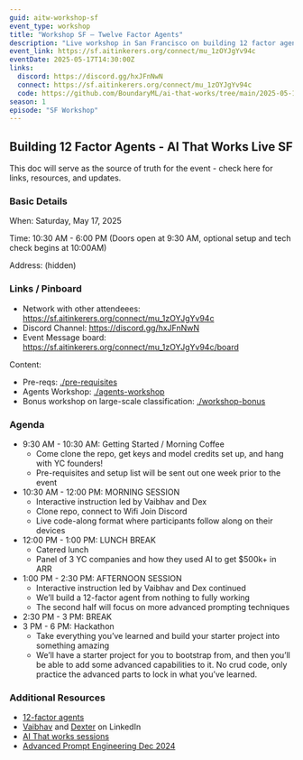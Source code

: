 ```yaml
---
guid: aitw-workshop-sf
event_type: workshop
title: "Workshop SF – Twelve Factor Agents"
description: "Live workshop in San Francisco on building 12 factor agents. Interactive instruction, code-along format, and hackathon to build production-ready AI agents."
event_link: https://sf.aitinkerers.org/connect/mu_1zOYJgYv94c
eventDate: 2025-05-17T14:30:00Z
links:
  discord: https://discord.gg/hxJFnNwN
  connect: https://sf.aitinkerers.org/connect/mu_1zOYJgYv94c
  code: https://github.com/BoundaryML/ai-that-works/tree/main/2025-05-17-workshop-sf-twelve-factor-agents
season: 1
episode: "SF Workshop"
---
```


## Building 12 Factor Agents - AI That Works Live SF

This doc will serve as the source of truth for the event - check here for links, resources, and updates.

### Basic Details

When: Saturday, May 17, 2025

Time: 10:30 AM \- 6:00 PM (Doors open at 9:30 AM, optional setup and tech check begins at 10:00AM)

Address: (hidden)

### Links / Pinboard

<!--
> [!TIP]
> The doors are now OPEN! come get set up and get ready to build!
>
> This is highly technical content and will move very fast. We can't hold up the workshop to help you out!
> 
> If you didn't do the [./pre-requisites](./pre-requisites) join us from 10:00-10:30am for help.
>
> Workshop Content Starts at 10:30am sharp!
-->

- Network with other attendeees:  https://sf.aitinkerers.org/connect/mu_1zOYJgYv94c
- Discord Channel: https://discord.gg/hxJFnNwN
- Event Message board: https://sf.aitinkerers.org/connect/mu_1zOYJgYv94c/board

Content:

- Pre-reqs: [./pre-requisites](./pre-requisites)
- Agents Workshop: [./agents-workshop](./agents-workshop)
- Bonus workshop on large-scale classification: [./workshop-bonus](./workshop-bonus)

### Agenda

* 9:30 AM \- 10:30 AM: Getting Started / Morning Coffee  
  * Come clone the repo, get keys and model credits set up, and hang with YC founders\!  
  * Pre-requisites and setup list will be sent out one week prior to the event  
* 10:30 AM \- 12:00 PM: MORNING SESSION  
  * Interactive instruction led by Vaibhav and Dex
  * Clone repo, connect to Wifi Join Discord
  * Live code-along format where participants follow along on their devices  
* 12:00 PM \- 1:00 PM: LUNCH BREAK  
  * Catered lunch  
  * Panel of 3 YC companies and how they used AI to get $500k+ in ARR  
* 1:00 PM \- 2:30 PM: AFTERNOON SESSION  
  * Interactive instruction led by Vaibhav and Dex continued
  * We’ll build a 12-factor agent from nothing to fully working
  * The second half will focus on more advanced prompting techniques  
* 2:30 PM \- 3 PM: BREAK  
* 3 PM \- 6 PM: Hackathon  
  * Take everything you’ve learned and build your starter project into something amazing  
  * We’ll have a starter project for you to bootstrap from, and then you’ll be able to add some advanced capabilities to it. No crud code, only practice the advanced parts to lock in what you’ve learned.

### Additional Resources

- [12-factor agents](https://hlyr.dev/12fa)
- [Vaibhav](https://www.linkedin.com/in/vaigup/) and [Dexter](https://www.linkedin.com/in/dexterihorthy/) on LinkedIn
- [AI That works sessions](https://hlyr.dev/aitw)
- [Advanced Prompt Engineering Dec 2024](https://gloochat.notion.site/BAML-Advanced-Prompting-Workshop-Dec-2024-161bb2d26216807b892fed7d9d978a37)

